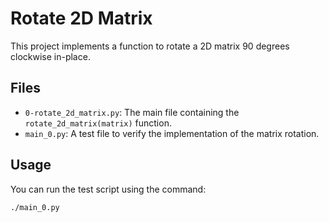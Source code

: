 # Rotate 2D Matrix

This project implements a function to rotate a 2D matrix 90 degrees clockwise in-place.

## Files

- `0-rotate_2d_matrix.py`: The main file containing the `rotate_2d_matrix(matrix)` function.
- `main_0.py`: A test file to verify the implementation of the matrix rotation.

## Usage

You can run the test script using the command:

```bash
./main_0.py
```
